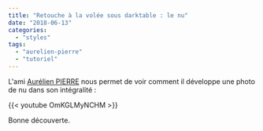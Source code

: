 ```yaml
---
title: "Retouche à la volée sous darktable : le nu"
date: "2018-06-13"
categories: 
  - "styles"
tags: 
  - "aurelien-pierre"
  - "tutoriel"
---
```


L'ami [Aurélien PIERRE](http://darktable.fr/2018/06/darktable-tuto-n-9-masques-dessines-2eme-partie/) nous permet de voir comment il développe une photo de nu dans son intégralité : 

{{< youtube OmKGLMyNCHM >}}

Bonne découverte.
